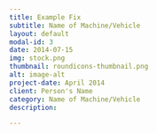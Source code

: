 ```yaml
---
title: Example Fix
subtitle: Name of Machine/Vehicle
layout: default
modal-id: 3
date: 2014-07-15
img: stock.png
thumbnail: roundicons-thumbnail.png
alt: image-alt
project-date: April 2014
client: Person's Name
category: Name of Machine/Vehicle
description: 

---
```

